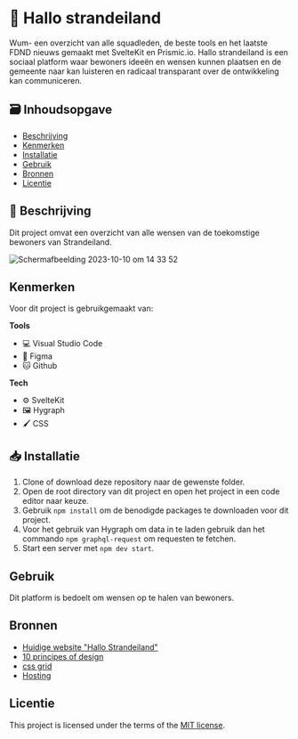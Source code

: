 # 📣 Hallo strandeiland
<!-- Geef je project een titel en schrijf in één zin wat het is -->
Wum- een overzicht van alle squadleden, de beste tools en het laatste FDND nieuws gemaakt met SvelteKit en Prismic.io.
Hallo strandeiland is een sociaal platform waar bewoners ideeën en wensen kunnen plaatsen en de gemeente naar kan luisteren en radicaal transparant over de ontwikkeling kan communiceren.

## 🗃️ Inhoudsopgave

  * [Beschrijving](#-beschrijving)
  * [Kenmerken](#-kenmerken)
  * [Installatie](#-installatie)
  * [Gebruik](#-gebruik)
  * [Bronnen](#-bronnen)
  * [Licentie](#-licentie)

## 📜 Beschrijving
<!-- Bij Beschrijving staat kort beschreven wat voor project het is en wat je hebt gemaakt -->
<!-- Voeg een mooie poster visual toe 📸 -->
<!-- Voeg een link toe naar Github Pages 🌐-->
Dit project omvat een overzicht van alle wensen van de toekomstige bewoners van Strandeiland.

![Schermafbeelding 2023-10-10 om 14 33 52](https://github.com/Stefan-Espant/hallo-strandeiland/assets/89298385/fdab987e-a5d1-4633-9b5d-067a37f5aed7)


## Kenmerken

Voor dit project is gebruikgemaakt van:

**Tools**
  * 💻 Visual Studio Code
  * 🎨 Figma
  * 🐱 Github
    
**Tech**
  * ⚙️ SvelteKit
  * 🖼️ Hygraph
  * 🖌️ CSS

## 📥 Installatie
<!-- Bij Instalatie staat hoe een andere developer aan jouw repo kan werken -->

1. Clone of download deze repository naar de gewenste folder.
2. Open de root directory van dit project en open het project in een code editor naar keuze.
3. Gebruik ```npm install``` om de benodigde packages te downloaden voor dit project.
4. Voor het gebruik van Hygraph om data in te laden gebruik dan het commando ```npm graphql-request``` om requesten te fetchen.
5. Start een server met ```npm dev start```.

## Gebruik
Dit platform is bedoelt om wensen op te halen van bewoners.

## Bronnen
* [Huidige website "Hallo Strandeiland"](https://hallostrandeiland.nl/)
* [10 principes of design](https://www.interaction-design.org/literature/article/dieter-rams-10-timeless-commandments-for-good-design)
* [css grid](https://css-tricks.com/snippets/css/complete-guide-grid/)
* [Hosting](https://vercel.com)

## Licentie
This project is licensed under the terms of the [MIT license](./LICENSE).
